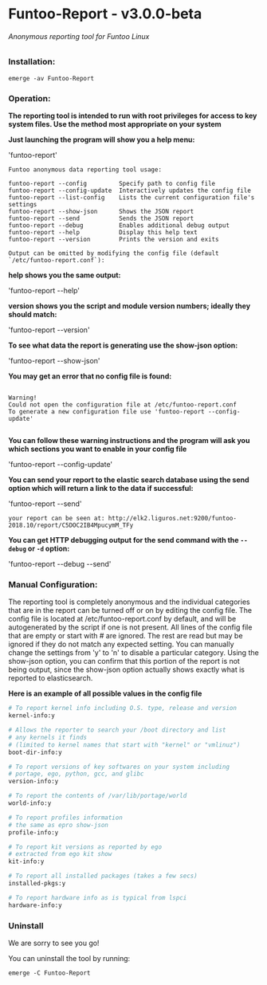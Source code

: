# Funtoo-Report - v3.0.0-beta

###### Anonymous reporting tool for Funtoo Linux

### Installation:
```
emerge -av Funtoo-Report
```

### Operation:
**The reporting tool is intended to run with root privileges for access to key
system files. Use the method most appropriate on your system**

**Just launching the program will show you a help menu:**

'funtoo-report'

```
Funtoo anonymous data reporting tool usage:

funtoo-report --config         Specify path to config file
funtoo-report --config-update  Interactively updates the config file
funtoo-report --list-config    Lists the current configuration file's settings
funtoo-report --show-json      Shows the JSON report
funtoo-report --send           Sends the JSON report
funtoo-report --debug          Enables additional debug output
funtoo-report --help           Display this help text
funtoo-report --version        Prints the version and exits

Output can be omitted by modifying the config file (default `/etc/funtoo-report.conf`):
```
**help shows you the same output:**

'funtoo-report --help'

**version shows you the script and module version numbers; ideally they should match:**

'funtoo-report --version'

**To see what data the report is generating use the show-json option:**

'funtoo-report --show-json'

**You may get an error that no config file is found:**

```

Warning!
Could not open the configuration file at /etc/funtoo-report.conf
To generate a new configuration file use 'funtoo-report --config-update'


```
**You can follow these warning instructions and the program will ask you which sections you want to enable in your config file**

'funtoo-report --config-update'

**You can send your report to the elastic search database using the send option which will return a link to the data if successful:**

'funtoo-report --send'

```your report can be seen at: http://elk2.liguros.net:9200/funtoo-2018.10/report/C5DOC2IB4MpucymM_TFy```

**You can get HTTP debugging output for the send command with the `--debug` or `-d` option:**

'funtoo-report --debug --send'

### Manual Configuration:

The reporting tool is completely anonymous and the individual categories that
are in the report can be turned off or on by editing the config file. The
config file is located at /etc/funtoo-report.conf by default, and will be
autogenerated by the script if one is not present. All lines of the config file
that are empty or start with # are ignored. The rest are read but may be
ignored if they do not match any expected setting. You can manually change the
settings from 'y' to 'n' to disable a particular category. Using the show-json
option, you can confirm that this portion of the report is not being output,
since the show-json option actually shows exactly what is reported to
elasticsearch.

**Here is an example of all possible values in the config file**

```perl
# To report kernel info including O.S. type, release and version
kernel-info:y

# Allows the reporter to search your /boot directory and list
# any kernels it finds
# (limited to kernel names that start with "kernel" or "vmlinuz")
boot-dir-info:y

# To report versions of key softwares on your system including
# portage, ego, python, gcc, and glibc
version-info:y

# To report the contents of /var/lib/portage/world
world-info:y

# To report profiles information
# the same as epro show-json
profile-info:y

# To report kit versions as reported by ego
# extracted from ego kit show
kit-info:y

# To report all installed packages (takes a few secs)
installed-pkgs:y

# To report hardware info as is typical from lspci
hardware-info:y
```

### Uninstall
We are sorry to see you go!

You can uninstall the tool by running:

```
emerge -C Funtoo-Report
```
